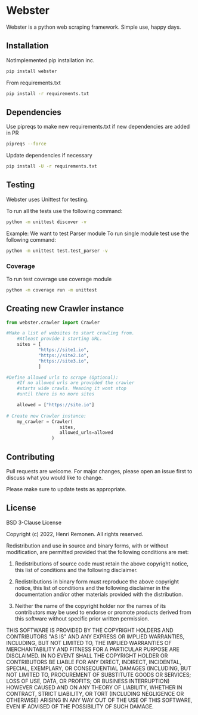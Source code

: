 # Webster

Webster is a python web scraping framework. Simple use, happy days.

## Installation

NotImplemented
pip installation inc.

```bash
pip install webster
```

From requirements.txt
```bash
pip install -r requirements.txt
```

## Dependencies

Use pipreqs to make new requirements.txt if new
dependencies are added in PR
```bash
pipreqs --force
```

Update dependencies if necessary

```bash
pip install -U -r requirements.txt
```

## Testing
Webster uses Unittest for testing.

To run all the tests use the following command:

```bash
python -m unittest discover -v
```

Example: We want to test Parser module
To run single module test use the following command:

```bash
python -m unittest test.test_parser -v
```

### Coverage

To run test coverage use coverage module

```bash
python -m coverage run -m unittest
```

## Creating new Crawler instance

```python
from webster.crawler import Crawler

#Make a list of websites to start crawling from.
    #Atleast provide 1 starting URL.
    sites = [ 
            "https://site1.io",
            "https://site2.io", 
            "https://site3.io", 
            ]

#Define allowed urls to scrape (Optional):
    #If no allowed urls are provided the crawler 
    #starts wide crawls. Meaning it wont stop 
    #until there is no more sites

    allowed = ["https://site.io"]
    
# Create new Crawler instance:
    my_crawler = Crawler(
                    sites, 
                    allowed_urls=allowed
                 )

```



## Contributing
Pull requests are welcome. For major changes, please open an issue first to discuss what you would like to change.

Please make sure to update tests as appropriate.

## License
BSD 3-Clause License

Copyright (c) 2022, Henri Remonen.
All rights reserved.

Redistribution and use in source and binary forms, with or without modification, are permitted provided that the following conditions are met:

1. Redistributions of source code must retain the above copyright notice, this list of conditions and the following disclaimer.

2. Redistributions in binary form must reproduce the above copyright notice, this list of conditions and the following disclaimer in the documentation and/or other materials provided with the distribution.

3. Neither the name of the copyright holder nor the names of its contributors may be used to endorse or promote products derived from this software without specific prior written permission.

THIS SOFTWARE IS PROVIDED BY THE COPYRIGHT HOLDERS AND CONTRIBUTORS "AS IS" AND ANY EXPRESS OR IMPLIED WARRANTIES, INCLUDING, BUT NOT LIMITED TO, THE IMPLIED WARRANTIES OF MERCHANTABILITY AND FITNESS FOR A PARTICULAR PURPOSE ARE DISCLAIMED. IN NO EVENT SHALL THE COPYRIGHT HOLDER OR CONTRIBUTORS BE LIABLE FOR ANY DIRECT, INDIRECT, INCIDENTAL, SPECIAL, EXEMPLARY, OR CONSEQUENTIAL DAMAGES (INCLUDING, BUT NOT LIMITED TO, PROCUREMENT OF SUBSTITUTE GOODS OR SERVICES; LOSS OF USE, DATA, OR PROFITS; OR BUSINESS INTERRUPTION) HOWEVER CAUSED AND ON ANY THEORY OF LIABILITY, WHETHER IN CONTRACT, STRICT LIABILITY, OR TORT (INCLUDING NEGLIGENCE OR OTHERWISE) ARISING IN ANY WAY OUT OF THE USE OF THIS SOFTWARE, EVEN IF ADVISED OF THE POSSIBILITY OF SUCH DAMAGE.